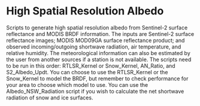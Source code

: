 # High Spatial Resolution Albedo
Scripts to generate high spatial resolution albedo from Sentinel-2 surface reflectance and MODIS BRDF information. The inputs are Sentinel-2 surface reflectance images; MODIS MOD09GA surface
reflectance product; and observed incoming/outgoing shortwave radiation, air temperature, and relative humidity. The meteorological information can also be estimated by the user
from another sources if a station is not available. The scripts need to be run in this order: RTLSR_Kernel or Snow_Kernel, AN_Ratio, and S2_Albedo_Updt. You can choose to use the RTLSR_Kernel or the Snow_Kernel to model the BRDF, but remember to check performance for your area to choose which model to use. You can use the Albedo_NSW_Radiation
script if you wish to calculate the net shortwave radiation of snow and ice surfaces.
